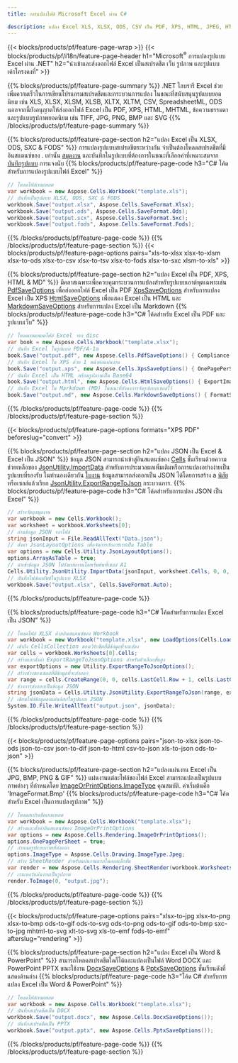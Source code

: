 ```yaml
---
title: การแปลงไฟล์ Microsoft Excel ผ่าน C# 

description: แปลง Excel XLS, XLSX, ODS, CSV เป็น PDF, XPS, HTML, JPEG, HTML และรูปแบบยอดนิยมอื่นๆ ด้วยโค้ด C# เพียงไม่กี่บรรทัด
---
```

{{< blocks/products/pf/feature-page-wrap >}}
{{< blocks/products/pf/i18n/feature-page-header h1="Microsoft<sup>&reg;</sup> การแปลงรูปแบบ Excel ผ่าน .NET" h2="นำเข้าและส่งออกไฟล์ Excel เป็นสเปรดชีต เว็บ รูปภาพ และรูปแบบเค้าโครงคงที่" >}}

{{% blocks/products/pf/feature-page-summary %}}
.NET ไลบรารี Excel ช่วยเพิ่มความเร็วในการเขียนโปรแกรมสเปรดชีตและกระบวนการแปลง ในขณะที่สนับสนุนรูปแบบยอดนิยม เช่น XLS, XLSX, XLSM, XLSB, XLTX, XLTM, CSV, SpreadsheetML, ODS นอกจากนี้ยังอนุญาตให้ส่งออกไฟล์ Excel เป็น PDF, XPS, HTML, MHTML, ข้อความธรรมดา และรูปแบบรูปภาพยอดนิยม เช่น TIFF, JPG, PNG, BMP และ SVG
{{% /blocks/products/pf/feature-page-summary %}}

{{% blocks/products/pf/feature-page-section h2="แปลง Excel เป็น XLSX, ODS, SXC & FODS" %}}
การแปลงรูปแบบสเปรดชีตระหว่างกัน จำเป็นต้องโหลดสเปรดชีตที่มีอินสแตนซ์ของ . เท่านั้น [สมุดงาน](https://reference.aspose.com/cells/net/aspose.cells/workbook) และบันทึกในรูปแบบที่ต้องการในขณะที่เลือกค่าที่เหมาะสมจาก [บันทึกรูปแบบ](https://reference.aspose.com/cells/net/aspose.cells/saveformat) การแจงนับ
{{% blocks/products/pf/feature-page-code h3="C# โค้ดสำหรับการแปลงรูปแบบไฟล์ Excel" %}}

```cs
// โหลดไฟล์เทมเพลต
var workbook = new Aspose.Cells.Workbook("template.xls");
// บันทึกเป็นรูปแบบ XLSX, ODS, SXC & FODS
workbook.Save("output.xlsx", Aspose.Cells.SaveFormat.Xlsx);
workbook.Save("output.ods", Aspose.Cells.SaveFormat.Ods);
workbook.Save("output.scx", Aspose.Cells.SaveFormat.Sxc);
workbook.Save("output.fods", Aspose.Cells.SaveFormat.Fods);

```
{{% /blocks/products/pf/feature-page-code %}}
{{% /blocks/products/pf/feature-page-section %}}
{{< blocks/products/pf/feature-page-options pairs="xls-to-xlsx xlsx-to-xlsm xlsx-to-ods xlsx-to-csv xlsx-to-tsv xlsx-to-fods xlsx-to-sxc xlsm-to-xls" >}}


{{% blocks/products/pf/feature-page-section h2="แปลง Excel เป็น PDF, XPS, HTML & MD" %}}
มีคลาสเฉพาะเพื่อควบคุมกระบวนการแปลงสำหรับรูปแบบเอาต์พุตเฉพาะเช่น [PdfSaveOptions](https://reference.aspose.com/cells/net/aspose.cells/pdfsaveoptions) เพื่อส่งออกไฟล์ Excel เป็น PDF [XpsSaveOptions](https://reference.aspose.com/cells/net/aspose.cells/xpssaveoptions) สำหรับการแปลง Excel เป็น XPS [HtmlSaveOptions](https://reference.aspose.com/cells/net/aspose.cells/htmlsaveoptions) เพื่อแสดง Excel เป็น HTML และ [MarkdownSaveOptions](https://reference.aspose.com/cells/net/aspose.cells/markdownsaveoptions) สำหรับการแปลง Excel เป็น Markdown 
{{% blocks/products/pf/feature-page-code h3="C# โค้ดสำหรับ Excel เป็น PDF และรูปแบบเว็บ" %}}

```cs
// โหลดเทมเพลตไฟล์ Excel จาก disc
var book = new Aspose.Cells.Workbook("template.xlsx");
// บันทึก Excel ในรูปแบบ PDF/A-1a
book.Save("output.pdf", new Aspose.Cells.PdfSaveOptions() { Compliance = PdfComplianceVersion.PdfA1a });
// บันทึก Excel ใน XPS ด้วย 1 หน้าต่อแผ่นงาน
book.Save("output.xps", new Aspose.Cells.XpsSaveOptions() { OnePagePerSheet = true });
// บันทึก Excel เป็น HTML พร้อมรูปภาพเป็น Base64
book.Save("output.html", new Aspose.Cells.HtmlSaveOptions() { ExportImagesAsBase64 = true });
// บันทึก Excel ใน Markdown (MD) ในขณะที่ยังคงการจัดรูปแบบเซลล์ไว้
book.Save("output.md", new Aspose.Cells.MarkdownSaveOptions() { FormatStrategy = Cells.CellValueFormatStrategy.CellStyle });

```
{{% /blocks/products/pf/feature-page-code %}}
{{% /blocks/products/pf/feature-page-section %}}

{{< blocks/products/pf/feature-page-options formats="XPS PDF" beforeslug="convert" >}}

{{% blocks/products/pf/feature-page-section h2="แปลง JSON เป็น Excel & Excel เป็น JSON" %}}
ข้อมูล JSON สามารถนำเข้าสู่อินสแตนซ์ของ [Cells](https://reference.aspose.com/cells/net/aspose.cells/cells) ชั้นเรียนด้วยความช่วยเหลือของ [JsonUtility.ImportData](https://reference.aspose.com/cells/net/aspose.cells.utility/jsonutility/methods/importdata) สำหรับการประมวลผลเพิ่มเติมหรือการแปลงอย่างง่ายเป็นรูปแบบที่รองรับ ในทำนองเดียวกัน [ใบงาน](https://reference.aspose.com/cells/net/aspose.cells/worksheet) ข้อมูลสามารถส่งออกเป็น JSON ได้โดยการสร้าง a [พิสัย](https://reference.aspose.com/cells/net/aspose.cells/range) หรือเซลล์แล้วเรียก [JsonUtility.ExportRangeToJson](https://reference.aspose.com/cells/net/aspose.cells.utility/jsonutility/methods/exportrangetojson) กระบวนการ.
{{% blocks/products/pf/feature-page-code h3="C# โค้ดสำหรับการแปลง JSON เป็น Excel" %}}
```cs
// สร้างวัตถุสมุดงาน
var workbook = new Cells.Workbook();
var worksheet = workbook.Worksheets[0];
// อ่านข้อมูล JSON จากไฟล์
string jsonInput = File.ReadAllText("Data.json");
// ตั้งค่า JsonLayoutOptions เพื่อจัดการกับอาร์เรย์เป็น Table
var options = new Cells.Utility.JsonLayoutOptions();
options.ArrayAsTable = true;
// นำเข้าข้อมูล JSON ไปยังแผ่นงานโดยเริ่มต้นที่เซลล์ A1
Cells.Utility.JsonUtility.ImportData(jsonInput, worksheet.Cells, 0, 0, options);
// บันทึกไฟล์ผลลัพธ์ในรูปแบบ XLSX
workbook.Save("output.xlsx", Cells.SaveFormat.Auto); 

```
{{% /blocks/products/pf/feature-page-code %}}

{{% blocks/products/pf/feature-page-code h3="C# โค้ดสำหรับการแปลง Excel เป็น JSON" %}}
```cs
// โหลดไฟล์ XLSX ด้วยอินสแตนซ์ของ Workbook
var workbook = new Workbook("template.xlsx", new LoadOptions(Cells.LoadFormat.Auto));
// เข้าถึง CellsCollection ของเวิร์กชีตที่มีข้อมูลที่จะแปลง
var cells = workbook.Worksheets[0].Cells;
// สร้างและตั้งค่า ExportRangeToJsonOptions สำหรับตัวเลือกขั้นสูง
var exportOptions = new Utility.ExportRangeToJsonOptions();
// สร้างช่วงของเซลล์ที่มีข้อมูลที่จะส่งออก
var range = cells.CreateRange(0, 0, cells.LastCell.Row + 1, cells.LastCell.Column + 1);
// ช่วงการส่งออกเป็นข้อมูล JSON
string jsonData = Cells.Utility.JsonUtility.ExportRangeToJson(range, exportOptions);
// เขียนไฟล์ข้อมูลลงแผ่นดิสก์ในรูปแบบ JSON
System.IO.File.WriteAllText("output.json", jsonData); 

```
{{% /blocks/products/pf/feature-page-code %}}
{{% /blocks/products/pf/feature-page-section %}}

{{< blocks/products/pf/feature-page-options pairs="json-to-xlsx json-to-ods json-to-csv json-to-dif json-to-html csv-to-json xls-to-json ods-to-json" >}}

{{% blocks/products/pf/feature-page-section h2="แปลงแผ่นงาน Excel เป็น JPG, BMP, PNG & GIF" %}}
แผ่นงานแต่ละไฟล์ของไฟล์ Excel สามารถแปลงเป็นรูปแบบภาพต่างๆ ที่กำหนดโดย [ImageOrPrintOptions.ImageType](https://reference.aspose.com/cells/net/aspose.cells.rendering/imageorprintoptions/properties/imagetype) คุณสมบัติ. ค่าเริ่มต้นคือ 'ImageFormat.Bmp'
{{% blocks/products/pf/feature-page-code h3="C# โค้ดสำหรับ Excel เป็นการแปลงรูปภาพ" %}}
```cs
// โหลดสเปรดชีตเทมเพลต
var workbook = new Aspose.Cells.Workbook("template.xlsx");
// สร้างและตั้งค่าอินสแตนซ์ของ ImageOrPrintOptions
var options = new Aspose.Cells.Rendering.ImageOrPrintOptions();
options.OnePagePerSheet = true;
// กำหนดรูปแบบภาพที่ส่งออก
options.ImageType = Aspose.Cells.Drawing.ImageType.Jpeg;
// สร้าง SheetRender สำหรับแผ่นงานแรกในคอลเล็กชัน
var render = new Aspose.Cells.Rendering.SheetRender(workbook.Worksheets[0], options);
// เรนเดอร์แผ่นงานเป็นรูปภาพ
render.ToImage(0, "output.jpg");

```
{{% /blocks/products/pf/feature-page-code %}}
{{% /blocks/products/pf/feature-page-section %}}

{{< blocks/products/pf/feature-page-options pairs="xlsx-to-jpg xlsx-to-png xlsx-to-bmp ods-to-gif ods-to-svg ods-to-png ods-to-gif ods-to-bmp sxc-to-jpg mhtml-to-svg xlt-to-svg xls-to-emf fods-to-emf" afterslug="rendering" >}}

{{% blocks/products/pf/feature-page-section h2="แปลง Excel เป็น Word & PowerPoint" %}}
สามารถโหลดสเปรดชีตใดก็ได้และแปลงเป็นไฟล์ Word DOCX และ PowerPoint PPTX ขณะใช้งาน [DocxSaveOptions](https://reference.aspose.com/cells/net/aspose.cells/docxsaveoptions) & [PptxSaveOptions](https://reference.aspose.com/cells/net/aspose.cells/pptxsaveoptions) ชั้นเรียนดังที่แสดงด้านล่าง
{{% blocks/products/pf/feature-page-code h3="โค้ด C# สำหรับการแปลง Excel เป็น Word & PowerPoint" %}}
```cs
// โหลดไฟล์เทมเพลต
var workbook = new Aspose.Cells.Workbook("template.xlsx");
// บันทึกสเปรดชีตเป็น DOCX
workbook.Save("output.docx", new Aspose.Cells.DocxSaveOptions());
// บันทึกสเปรดชีตเป็น PPTX
workbook.Save("output.pptx", new Aspose.Cells.PptxSaveOptions());

```
{{% /blocks/products/pf/feature-page-code %}}
{{% /blocks/products/pf/feature-page-section %}}
